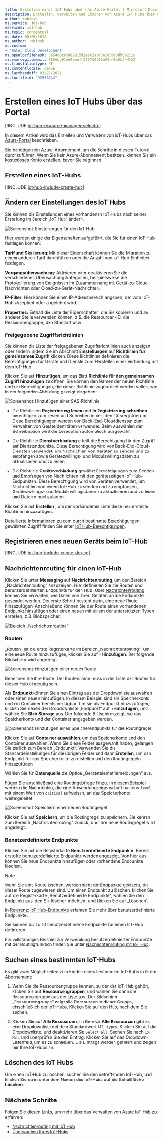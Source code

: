 ```yaml
---
title: Erstellen eines IoT Hubs über das Azure-Portal | Microsoft Docs
description: Erstellen, Verwalten und Löschen von Azure IoT Hubs über das Azure-Portal. Enthält Informationen zu Tarifen, Skalierung, Sicherheit und die Messagingkonfiguration.
author: robinsh
ms.service: iot-hub
services: iot-hub
ms.topic: conceptual
ms.date: 09/06/2018
ms.author: robinsh
ms.custom:
- 'Role: Cloud Development'
ms.openlocfilehash: 0a54d0c85902915d2ee62acd8a1d38b8db8b221c
ms.sourcegitcommit: f28ebb95ae9aaaff3f87d8388a09b41e0b3445b5
ms.translationtype: HT
ms.contentlocale: de-DE
ms.lasthandoff: 03/29/2021
ms.locfileid: "92536044"
---
```

# <a name="create-an-iot-hub-using-the-azure-portal"></a>Erstellen eines IoT Hubs über das Portal

[!INCLUDE [iot-hub-resource-manager-selector](../../includes/iot-hub-resource-manager-selector.md)]

In diesem Artikel wird das Erstellen und Verwalten von IoT-Hubs über das [Azure-Portal](https://portal.azure.com) beschrieben.

Sie benötigen ein Azure-Abonnement, um die Schritte in diesem Tutorial durchzuführen. Wenn Sie kein Azure-Abonnement besitzen, können Sie ein [kostenloses Konto](https://azure.microsoft.com/free/?WT.mc_id=A261C142F) erstellen, bevor Sie beginnen.

## <a name="create-an-iot-hub"></a>Erstellen eines IoT-Hubs

[!INCLUDE [iot-hub-include-create-hub](../../includes/iot-hub-include-create-hub.md)]

## <a name="change-the-settings-of-the-iot-hub"></a>Ändern der Einstellungen des IoT Hubs

Sie können die Einstellungen eines vorhandenen IoT-Hubs nach seiner Erstellung im Bereich „IoT Hub“ ändern.

![Screenshot: Einstellungen für den IoT Hub](./media/iot-hub-create-through-portal/iot-hub-settings-panel.png)

Hier werden einige der Eigenschaften aufgeführt, die Sie für einen IoT-Hub festlegen können:

**Tarif und Skalierung**: Mit dieser Eigenschaft können Sie die Migration zu einem anderen Tarif durchführen oder die Anzahl von IoT Hub-Einheiten festlegen. 

**Vorgangsüberwachung**: Aktivieren oder deaktivieren Sie die verschiedenen Überwachungskategorien, beispielsweise die Protokollierung von Ereignissen im Zusammenhang mit Gerät-zu-Cloud-Nachrichten oder Cloud-zu-Gerät-Nachrichten.

**IP-Filter**: Hier können Sie einen IP-Adressbereich angeben, der vom IoT-Hub akzeptiert oder abgelehnt wird.

**Properties:** Enthält die Liste der Eigenschaften, die Sie kopieren und an anderer Stelle verwenden können, z.B. die Ressourcen-ID, die Ressourcengruppe, den Standort usw.

### <a name="shared-access-policies"></a>Freigegebene Zugriffsrichtlinien

Sie können die Liste der freigegebenen Zugriffsrichtlinien auch anzeigen oder ändern, indem Sie im Abschnitt **Einstellungen** auf **Richtlinien für gemeinsamen Zugriff** klicken. Diese Richtlinien definieren die Berechtigungen für Geräte und Dienste zum Herstellen einer Verbindung mit dem IoT-Hub. 

Klicken Sie auf **Hinzufügen**, um das Blatt **Richtlinie für den gemeinsamen Zugriff hinzufügen** zu öffnen.  Sie können den Namen der neuen Richtlinie und die Berechtigungen, die dieser Richtlinie zugeordnet werden sollen, wie in der folgenden Abbildung gezeigt eingeben:

![Screenshot: Hinzufügen einer SAS-Richtlinie](./media/iot-hub-create-through-portal/iot-hub-add-shared-access-policy.png)

* Die Richtlinien **Registrierung lesen** und **In Registrierung schreiben** berechtigen zum Lesen und Schreiben in der Identitätsregistrierung. Diese Berechtigungen werden von Back-End-Clouddiensten zum Verwalten von Geräteidentitäten verwendet. Beim Auswählen der Schreiboption wird die Leseoption automatisch ausgewählt.

* Die Richtlinie **Dienstverbindung** erteilt die Berechtigung für den Zugriff auf Dienstendpunkte. Diese Berechtigung wird von Back-End-Cloud-Diensten verwendet, um Nachrichten von Geräten zu senden und zu empfangen sowie Gerätezwillings- und Modulzwillingsdaten zu aktualisieren und zu lesen.

* Die Richtlinie **Geräteverbindung** gewährt Berechtigungen zum Senden und Empfangen von Nachrichten mit den geräteseitigen IoT Hub-Endpunkten. Diese Berechtigung wird von Geräten verwendet, um Nachrichten von einem IoT-Hub zu senden und zu empfangen, Gerätezwillings- und Modulzwillingsdaten zu aktualisieren und zu lesen und Dateien hochzuladen.

Klicken Sie auf **Erstellen** , um der vorhandenen Liste diese neu erstellte Richtlinie hinzuzufügen.

Detaillierte Informationen zu dem durch bestimmte Berechtigungen gewährten Zugriff finden Sie unter [IoT Hub-Berechtigungen](./iot-hub-devguide-security.md#iot-hub-permissions).

## <a name="register-a-new-device-in-the-iot-hub"></a>Registrieren eines neuen Geräts beim IoT-Hub

[!INCLUDE [iot-hub-include-create-device](../../includes/iot-hub-include-create-device.md)]

## <a name="message-routing-for-an-iot-hub"></a>Nachrichtenrouting für einen IoT-Hub

Klicken Sie unter **Messaging** auf **Nachrichtenrouting**, um den Bereich „Nachrichtenrouting“ anzuzeigen. Hier definieren Sie die Routen und benutzerdefinierten Endpunkte für den Hub. Über [Nachrichtenrouting](iot-hub-devguide-messages-d2c.md) können Sie verwalten, wie Daten von Ihren Geräten an die Endpunkte gesendet werden. Der erste Schritt besteht darin, eine neue Route hinzuzufügen. Anschließend können Sie der Route einen vorhandenen Endpunkt hinzufügen oder einen neuen mit einem der unterstützten Typen erstellen, z.B. Blobspeicher. 

![Bereich „Nachrichtenrouting“](./media/iot-hub-create-through-portal/iot-hub-message-routing.png)

### <a name="routes"></a>Routen

„Routen“ ist die erste Registerkarte im Bereich „Nachrichtenrouting“. Um eine neue Route hinzuzufügen, klicken Sie auf +**Hinzufügen**. Der folgende Bildschirm wird angezeigt. 

![Screenshot: Hinzufügen einer neuen Route](./media/iot-hub-create-through-portal/iot-hub-add-route-storage-endpoint.png)

Benennen Sie Ihre Route. Der Routenname muss in der Liste der Routen für diesen Hub eindeutig sein. 

Als **Endpunkt** können Sie einen Eintrag aus der Dropdownliste auswählen oder einen neuen hinzufügen. In diesem Beispiel sind ein Speicherkonto und ein Container bereits verfügbar. Um sie als Endpunkt hinzuzufügen, klicken Sie neben der Dropdownliste „Endpunkt“ auf +**Hinzufügen**, und wählen Sie **Blob Storage** aus. Der folgende Bildschirm zeigt, wo das Speicherkonto und der Container angegeben werden.

![Screenshot: Hinzufügen eines Speicherendpunkts für die Routingregel](./media/iot-hub-create-through-portal/iot-hub-routing-add-storage-endpoint.png)

Klicken Sie auf **Container auswählen**, um das Speicherkonto und den Container auswählen. Wenn Sie diese Felder ausgewählt haben, gelangen Sie zurück zum Bereich „Endpunkt“. Verwenden Sie die Standardeinstellungen für die übrigen Felder und dann **Erstellen**, um den Endpunkt für das Speicherkonto zu erstellen und den Routingregeln hinzuzufügen.

Wählen Sie für **Datenquelle** die Option „Gerätetelemetriemeldungen“ aus. 

Fügen Sie anschließend eine Routingabfrage hinzu. In diesem Beispiel werden die Nachrichten, die eine Anwendungseigenschaft namens `level` mit einem Wert von `critical` aufweisen, an das Speicherkonto weitergeleitet.

![Screenshot: Speichern einer neuen Routingregel](./media/iot-hub-create-through-portal/iot-hub-add-route.png)

Klicken Sie auf **Speichern**, um die Routingregel zu speichern. Sie kehren zum Bereich „Nachrichtenrouting“ zurück, und Ihre neue Routingregel wird angezeigt.

### <a name="custom-endpoints"></a>Benutzerdefinierte Endpunkte

Klicken Sie auf die Registerkarte **Benutzerdefinierte Endpunkte**. Bereits erstellte benutzerdefinierte Endpunkte werden angezeigt. Von hier aus können Sie neue Endpunkte hinzufügen oder vorhandene Endpunkte löschen. 

> [!NOTE]
> Wenn Sie eine Route löschen, werden nicht die Endpunkte gelöscht, die dieser Route zugewiesen sind. Um einen Endpunkt zu löschen, klicken Sie auf die Registerkarte „Benutzerdefinierte Endpunkte“, wählen Sie den Endpunkt aus, den Sie löschen möchten, und klicken Sie auf „Löschen“.
>

In [Referenz: IoT Hub-Endpunkte](iot-hub-devguide-endpoints.md) erfahren Sie mehr über benutzerdefinierte Endpunkte.

Sie können bis zu 10 benutzerdefinierte Endpunkte für einen IoT-Hub definieren. 

Ein vollständiges Beispiel zur Verwendung benutzerdefinierter Endpunkte mit der Routingfunktion finden Sie unter [Nachrichtenrouting mit IoT Hub](tutorial-routing.md).

## <a name="find-a-specific-iot-hub"></a>Suchen eines bestimmten IoT-Hubs

Es gibt zwei Möglichkeiten zum Finden eines bestimmten IoT-Hubs in Ihrem Abonnement:

1. Wenn Sie die Ressourcengruppe kennen, zu der der IoT-Hub gehört, klicken Sie auf **Ressourcengruppen**, und wählen Sie dann die Ressourcengruppe aus der Liste aus. Der Bildschirm „Ressourcengruppe“ zeigt alle Ressourcen in dieser Gruppe, einschließlich der IoT-Hubs. Klicken Sie auf den Hub, nach dem Sie suchen.

2. Klicken Sie auf **Alle Ressourcen**. Im Bereich **Alle Ressourcen** gibt es eine Dropdownliste mit dem Standardwert `All types`. Klicken Sie auf die Dropdownliste, und deaktivieren Sie `Select all`. Suchen Sie nach `IoT Hub`, und überprüfen Sie den Eintrag. Klicken Sie auf das Dropdown-Listenfeld, um es zu schließen. Die Einträge werden gefiltert und zeigen nur Ihre IoT-Hubs an.

## <a name="delete-the-iot-hub"></a>Löschen des IoT Hubs

Um einen IoT-Hub zu löschen, suchen Sie den betreffenden IoT-Hub, und klicken Sie dann unter dem Namen des IoT-Hubs auf die Schaltfläche **Löschen**.

## <a name="next-steps"></a>Nächste Schritte

Folgen Sie diesen Links, um mehr über das Verwalten von Azure IoT Hub zu erfahren:

* [Nachrichtenrouting mit IoT Hub](tutorial-routing.md)
* [Überwachen Ihres IoT-Hubs](monitor-iot-hub.md)
